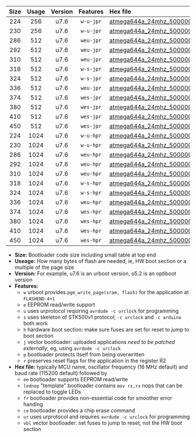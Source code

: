 |Size|Usage|Version|Features|Hex file|
|:-:|:-:|:-:|:-:|:--|
|224|256|u7.6|`w-u-jpr`|[atmega644a_24mhz_500000bps_ur_vbl.hex](https://raw.githubusercontent.com/stefanrueger/urboot/main/atmega644a_24mhz_500000bps_ur_vbl.hex)|
|230|256|u7.6|`w-u-jpr`|[atmega644a_24mhz_500000bps_lednop_ur_vbl.hex](https://raw.githubusercontent.com/stefanrueger/urboot/main/atmega644a_24mhz_500000bps_lednop_ur_vbl.hex)|
|286|512|u7.6|`weu-jpr`|[atmega644a_24mhz_500000bps_ee_ur_vbl.hex](https://raw.githubusercontent.com/stefanrueger/urboot/main/atmega644a_24mhz_500000bps_ee_ur_vbl.hex)|
|292|512|u7.6|`weu-jpr`|[atmega644a_24mhz_500000bps_ee_lednop_ur_vbl.hex](https://raw.githubusercontent.com/stefanrueger/urboot/main/atmega644a_24mhz_500000bps_ee_lednop_ur_vbl.hex)|
|310|512|u7.6|`weu-jpr`|[atmega644a_24mhz_500000bps_ee_lednop_fr_ur_vbl.hex](https://raw.githubusercontent.com/stefanrueger/urboot/main/atmega644a_24mhz_500000bps_ee_lednop_fr_ur_vbl.hex)|
|318|512|u7.6|`w-s-jpr`|[atmega644a_24mhz_500000bps_vbl.hex](https://raw.githubusercontent.com/stefanrueger/urboot/main/atmega644a_24mhz_500000bps_vbl.hex)|
|324|512|u7.6|`w-s-jpr`|[atmega644a_24mhz_500000bps_lednop_vbl.hex](https://raw.githubusercontent.com/stefanrueger/urboot/main/atmega644a_24mhz_500000bps_lednop_vbl.hex)|
|336|512|u7.6|`weu-jpr`|[atmega644a_24mhz_500000bps_ee_lednop_fr_ce_ur_vbl.hex](https://raw.githubusercontent.com/stefanrueger/urboot/main/atmega644a_24mhz_500000bps_ee_lednop_fr_ce_ur_vbl.hex)|
|374|512|u7.6|`wes-jpr`|[atmega644a_24mhz_500000bps_ee_vbl.hex](https://raw.githubusercontent.com/stefanrueger/urboot/main/atmega644a_24mhz_500000bps_ee_vbl.hex)|
|380|512|u7.6|`wes-jpr`|[atmega644a_24mhz_500000bps_ee_lednop_vbl.hex](https://raw.githubusercontent.com/stefanrueger/urboot/main/atmega644a_24mhz_500000bps_ee_lednop_vbl.hex)|
|410|512|u7.6|`wes-jpr`|[atmega644a_24mhz_500000bps_ee_lednop_fr_vbl.hex](https://raw.githubusercontent.com/stefanrueger/urboot/main/atmega644a_24mhz_500000bps_ee_lednop_fr_vbl.hex)|
|450|512|u7.6|`wes-jpr`|[atmega644a_24mhz_500000bps_ee_lednop_fr_ce_vbl.hex](https://raw.githubusercontent.com/stefanrueger/urboot/main/atmega644a_24mhz_500000bps_ee_lednop_fr_ce_vbl.hex)|
|224|1024|u7.6|`w-u-hpr`|[atmega644a_24mhz_500000bps_ur.hex](https://raw.githubusercontent.com/stefanrueger/urboot/main/atmega644a_24mhz_500000bps_ur.hex)|
|230|1024|u7.6|`w-u-hpr`|[atmega644a_24mhz_500000bps_lednop_ur.hex](https://raw.githubusercontent.com/stefanrueger/urboot/main/atmega644a_24mhz_500000bps_lednop_ur.hex)|
|286|1024|u7.6|`weu-hpr`|[atmega644a_24mhz_500000bps_ee_ur.hex](https://raw.githubusercontent.com/stefanrueger/urboot/main/atmega644a_24mhz_500000bps_ee_ur.hex)|
|292|1024|u7.6|`weu-hpr`|[atmega644a_24mhz_500000bps_ee_lednop_ur.hex](https://raw.githubusercontent.com/stefanrueger/urboot/main/atmega644a_24mhz_500000bps_ee_lednop_ur.hex)|
|310|1024|u7.6|`weu-hpr`|[atmega644a_24mhz_500000bps_ee_lednop_fr_ur.hex](https://raw.githubusercontent.com/stefanrueger/urboot/main/atmega644a_24mhz_500000bps_ee_lednop_fr_ur.hex)|
|318|1024|u7.6|`w-s-hpr`|[atmega644a_24mhz_500000bps.hex](https://raw.githubusercontent.com/stefanrueger/urboot/main/atmega644a_24mhz_500000bps.hex)|
|324|1024|u7.6|`w-s-hpr`|[atmega644a_24mhz_500000bps_lednop.hex](https://raw.githubusercontent.com/stefanrueger/urboot/main/atmega644a_24mhz_500000bps_lednop.hex)|
|336|1024|u7.6|`weu-hpr`|[atmega644a_24mhz_500000bps_ee_lednop_fr_ce_ur.hex](https://raw.githubusercontent.com/stefanrueger/urboot/main/atmega644a_24mhz_500000bps_ee_lednop_fr_ce_ur.hex)|
|374|1024|u7.6|`wes-hpr`|[atmega644a_24mhz_500000bps_ee.hex](https://raw.githubusercontent.com/stefanrueger/urboot/main/atmega644a_24mhz_500000bps_ee.hex)|
|380|1024|u7.6|`wes-hpr`|[atmega644a_24mhz_500000bps_ee_lednop.hex](https://raw.githubusercontent.com/stefanrueger/urboot/main/atmega644a_24mhz_500000bps_ee_lednop.hex)|
|410|1024|u7.6|`wes-hpr`|[atmega644a_24mhz_500000bps_ee_lednop_fr.hex](https://raw.githubusercontent.com/stefanrueger/urboot/main/atmega644a_24mhz_500000bps_ee_lednop_fr.hex)|
|450|1024|u7.6|`wes-hpr`|[atmega644a_24mhz_500000bps_ee_lednop_fr_ce.hex](https://raw.githubusercontent.com/stefanrueger/urboot/main/atmega644a_24mhz_500000bps_ee_lednop_fr_ce.hex)|

- **Size:** Bootloader code size including small table at top end
- **Useage:** How many bytes of flash are needed, ie, HW boot section or a multiple of the page size
- **Version:** For example, u7.6 is an urboot version, o5.2 is an optiboot version
- **Features:**
  + `w` urboot provides `pgm_write_page(sram, flash)` for the application at `FLASHEND-4+1`
  + `e` EEPROM read/write support
  + `u` uses urprotocol requiring `avrdude -c urclock` for programming
  + `s` uses skeleton of STK500v1 protocol; `-c urclock` and `-c arduino` both work
  + `h` hardware boot section: make sure fuses are set for reset to jump to boot section
  + `j` vector bootloader: uploaded applications *need to be patched externally*, eg, using `avrdude -c urclock`
  + `p` bootloader protects itself from being overwritten
  + `r` preserves reset flags for the application in the register R2
- **Hex file:** typically MCU name, oscillator frequency (16 MHz default) and baud rate (115200 default) followed by
  + `ee` bootloader supports EEPROM read/write
  + `lednop` "template" bootloader contains `mov rx,rx` nops that can be replaced to toggle LEDs
  + `fr` bootloader provides non-essential code for smoother error handing
  + `ce` bootloader provides a chip erase command
  + `ur` uses urprotocol and requires `avrdude -c urclock` for programming
  + `vbl` vector bootloader: set fuses to jump to reset, not the HW boot section
